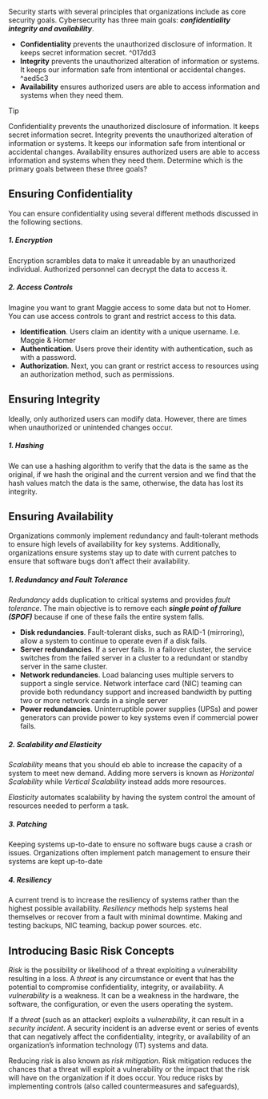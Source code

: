 Security starts with several principles that organizations include as core security goals. Cybersecurity has three main goals: ***confidentiality integrity and availability***.

* **Confidentiality** prevents the unauthorized disclosure of information. It keeps secret information secret.  ^017dd3
* **Integrity** prevents the unauthorized alteration of information or systems. It keeps our information safe from intentional or accidental changes.  ^aed5c3
* **Availability** ensures authorized users are able to access information and systems when they need them.


> [!TIP]
> Confidentiality prevents the unauthorized disclosure of information. It keeps secret information secret. Integrity prevents the unauthorized alteration of information or systems. It keeps our information safe from intentional or accidental changes. Availability ensures authorized users are able to access information and systems when they need them. Determine which is the primary goals between these three goals?



## Ensuring Confidentiality 
You can ensure confidentiality using several different methods discussed in the following sections.

##### 1. Encryption 
Encryption scrambles data to make it unreadable by an unauthorized individual. Authorized personnel can decrypt the data to access it. 

##### 2. Access Controls
Imagine you want to grant Maggie access to some data but not to Homer. You can use access controls to grant and restrict access to this data. 

* **Identification**. Users claim an identity with a unique username. I.e. Maggie & Homer
* **Authentication**. Users prove their identity with authentication, such as with a password. 
* **Authorization**. Next, you can grant or restrict access to resources using an authorization method, such as permissions. 

## Ensuring Integrity 
Ideally, only authorized users can modify data. However, there are times when unauthorized or unintended changes occur. 

##### 1. Hashing
We can use a hashing algorithm to verify that the data is the same as the original, if we hash the original and the current version and we find that the hash values match the data is the same, otherwise, the data has lost its integrity.

## Ensuring Availability
Organizations commonly implement redundancy and fault-tolerant methods to ensure high levels of availability for key systems. Additionally, organizations ensure systems stay up to date with current patches to ensure that software bugs don’t affect their availability.

##### 1. Redundancy and Fault Tolerance
*Redundancy* adds duplication to critical systems and provides *fault tolerance*. The main objective is to remove each ***single point of failure (SPOF)*** because if one of these fails the entire system falls. 

* **Disk redundancies**. Fault-tolerant disks, such as RAID-1 (mirroring), allow a system to continue to operate even if a disk fails. 
* **Server redundancies**. If a server fails. In a failover cluster, the service switches from the failed server in a cluster to a redundant or standby server in the same cluster. 
* **Network redundancies**. Load balancing uses multiple servers to support a single service. Network interface card (NIC) teaming can provide both redundancy support and increased bandwidth by putting two or more network cards in a single server
* **Power redundancies**. Uninterruptible power supplies (UPSs) and power generators can provide power to key systems even if commercial power fails.

##### 2. Scalability and Elasticity

*Scalability* means that you should eb able to increase the capacity of a system to meet new demand.  Adding more servers is known as *Horizontal Scalability* while *Vertical Scalability* instead adds more resources. 

*Elasticity* automates scalability by having the system control the amount of resources needed to perform a task. 

##### 3. Patching
Keeping systems up-to-date to ensure no software bugs cause a crash or issues. Organizations often implement patch management to ensure their systems are kept up-to-date 

##### 4. Resiliency 
A current trend is to increase the resiliency of systems rather than the highest possible availability. *Resiliency* methods help systems heal themselves or recover from a fault with minimal downtime. Making and testing backups, NIC teaming, backup power sources. etc. 

## Introducing Basic Risk Concepts
*Risk* is the possibility or likelihood of a threat exploiting a vulnerability resulting in a loss. A *threat* is any circumstance or event that has the potential to compromise confidentiality, integrity, or availability. A *vulnerability* is a weakness. It can be a weakness in the hardware, the software, the configuration, or even the users operating the system.

If a *threat* (such as an attacker) exploits a *vulnerability*, it can result in a *security incident*. A security incident is an adverse event or series of events that can negatively affect the confidentiality, integrity, or availability of an organization’s information technology (IT) systems and data.

Reducing *risk* is also known as *risk mitigation*. Risk mitigation reduces the chances that a threat will exploit a vulnerability or the impact that the risk will have on the organization if it does occur. You reduce risks by implementing controls (also called countermeasures and safeguards),

